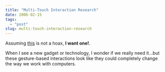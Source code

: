 ```yaml
---
title: "Multi-Touch Interaction Research"
date: 2006-02-15
tags: 
  - "post"
slug: multi-touch-interaction-research
---
```


Assuming [this](http://mrl.nyu.edu/~jhan/ftirtouch/) is not a hoax, **I want one!**.

When I see a new gadget or technology, I wonder if we really need it...but these gesture-based interactions look like they could completely change the way we work with computers.
